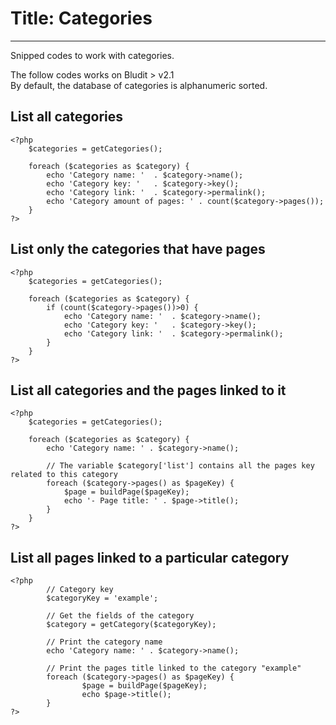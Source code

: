 # Title: Categories
<!-- Position: 5 -->
---
Snipped codes to work with categories.

<div class="note">
The follow codes works on Bludit > v2.1
</div>

<div class="note">
By default, the database of categories is alphanumeric sorted.
</div>

## List all categories
```
<?php
	$categories = getCategories();

	foreach ($categories as $category) {
		echo 'Category name: '	. $category->name();
		echo 'Category key: ' 	. $category->key();
		echo 'Category link: ' 	. $category->permalink();
		echo 'Category amount of pages: ' . count($category->pages());
	}
?>
```

## List only the categories that have pages
```
<?php
	$categories = getCategories();

	foreach ($categories as $category) {
		if (count($category->pages())>0) {
			echo 'Category name: '	. $category->name();
			echo 'Category key: ' 	. $category->key();
			echo 'Category link: ' 	. $category->permalink();
		}
	}
?>
```

## List all categories and the pages linked to it
```
<?php
	$categories = getCategories();

	foreach ($categories as $category) {
		echo 'Category name: ' . $category->name();

		// The variable $category['list'] contains all the pages key related to this category
		foreach ($category->pages() as $pageKey) {
			$page = buildPage($pageKey);
			echo '- Page title: ' . $page->title();
		}
	}
?>
```

## List all pages linked to a particular category
```
<?php
        // Category key
        $categoryKey = 'example';

        // Get the fields of the category
        $category = getCategory($categoryKey);

        // Print the category name
        echo 'Category name: ' . $category->name();

        // Print the pages title linked to the category "example"
        foreach ($category->pages() as $pageKey) {
                $page = buildPage($pageKey);
                echo $page->title();
        }
?>
```
